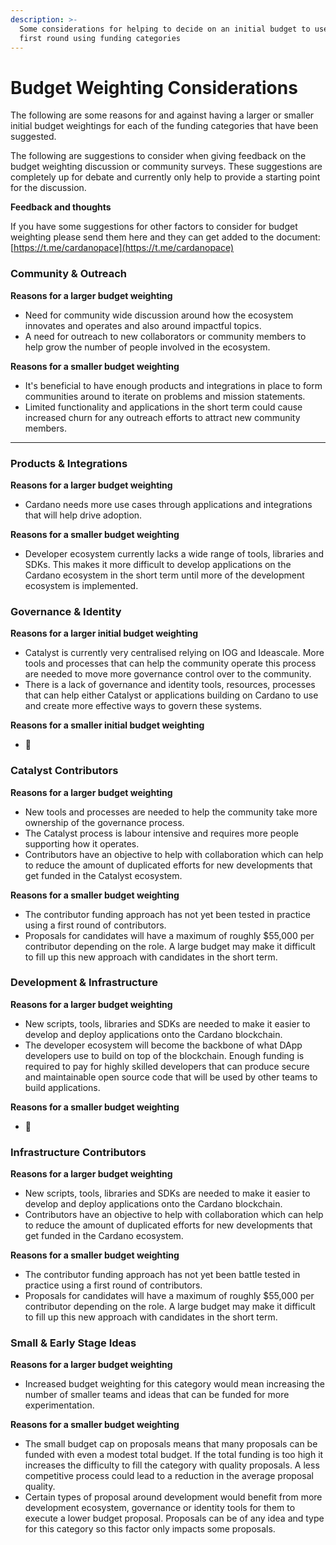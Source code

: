 ```yaml
---
description: >-
  Some considerations for helping to decide on an initial budget to use for a
  first round using funding categories
---
```


# Budget Weighting Considerations

The following are some reasons for and against having a larger or smaller initial budget weightings for each of the funding categories that have been suggested.&#x20;

The following are suggestions to consider when giving feedback on the budget weighting discussion or community surveys. These suggestions are completely up for debate and currently only help to provide a starting point for the discussion.&#x20;



**Feedback and thoughts**

If you have some suggestions for other factors to consider for budget weighting please send them here and they can get added to the document: [https://t.me/cardanopace](https://t.me/cardanopace)



### Community & Outreach

**Reasons for a larger budget weighting**

* Need for community wide discussion around how the ecosystem innovates and operates and also around impactful topics.
* A need for outreach to new collaborators or community members to help grow the number of people involved in the ecosystem.

**Reasons for a smaller budget weighting**

* It's beneficial to have enough products and integrations in place to form communities around to iterate on problems and mission statements.
* Limited functionality and applications in the short term could cause increased churn for any outreach efforts to attract new community members.

****

### **Products & Integrations**

**Reasons for a larger budget weighting**

* Cardano needs more use cases through applications and integrations that will help drive adoption.

**Reasons for a smaller budget weighting**

* Developer ecosystem currently lacks a wide range of tools, libraries and SDKs. This makes it more difficult to develop applications on the Cardano ecosystem in the short term until more of the development ecosystem is implemented.



### Governance & Identity

**Reasons for a larger initial budget weighting**

* Catalyst is currently very centralised relying on IOG and Ideascale. More tools and processes that can help the community operate this process are needed to move more governance control over to the community.
* There is a lack of governance and identity tools, resources, processes that can help either Catalyst or applications building on Cardano to use and create more effective ways to govern these systems.

**Reasons for a smaller initial budget weighting**

* :thinking:



### Catalyst Contributors

**Reasons for a larger budget weighting**

* New tools and processes are needed to help the community take more ownership of the governance process.
* The Catalyst process is labour intensive and requires more people supporting how it operates.
* Contributors have an objective to help with collaboration which can help to reduce the amount of duplicated efforts for new developments that get funded in the Catalyst ecosystem.

**Reasons for a smaller  budget weighting**

* The contributor funding approach has not yet been tested in practice using a first round of contributors.
* Proposals for candidates will have a maximum of roughly $55,000 per contributor depending on the role. A large budget may make it difficult to fill up this new approach with candidates in the short term.



### Development & Infrastructure

**Reasons for a larger budget weighting**

* New scripts, tools, libraries and SDKs are needed to make it easier to develop and deploy applications onto the Cardano blockchain.
* The developer ecosystem will become the backbone of what DApp developers use to build on top of the blockchain. Enough funding is required to pay for highly skilled developers that can produce secure and maintainable open source code that will be used by other teams to build applications.

**Reasons for a smaller budget weighting**

* :thinking:



### Infrastructure Contributors

**Reasons for a larger budget weighting**

* New scripts, tools, libraries and SDKs are needed to make it easier to develop and deploy applications onto the Cardano blockchain.
* Contributors have an objective to help with collaboration which can help to reduce the amount of duplicated efforts for new developments that get funded in the Cardano ecosystem.

**Reasons for a smaller budget weighting**

* The contributor funding approach has not yet been battle tested in practice using a first round of contributors.
* Proposals for candidates will have a maximum of roughly $55,000 per contributor depending on the role. A large budget may make it difficult to fill up this new approach with candidates in the short term.



### Small & Early Stage Ideas

**Reasons for a larger budget weighting**

* Increased budget weighting for this category would mean increasing the number of smaller teams and ideas that can be funded for more experimentation.

**Reasons for a smaller budget weighting**

* The small budget cap on proposals means that many proposals can be funded with even a modest total budget. If the total funding is too high it increases the difficulty to fill the category with quality proposals. A less competitive process could lead to a reduction in the average proposal quality.
* Certain types of proposal around development would benefit from more development ecosystem, governance or identity tools for them to execute a lower budget proposal. Proposals can be of any idea and type for this category so this factor only impacts some proposals.
